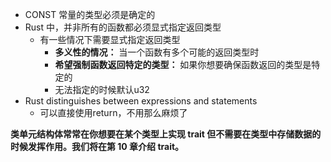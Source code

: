 - CONST 常量的类型必须是确定的
- Rust 中，并非所有的函数都必须显式指定返回类型
	- 有一些情况下需要显式指定返回类型
		- **多义性的情况：** 当一个函数有多个可能的返回类型时
		- **希望强制函数返回特定的类型：** 如果你想要确保函数返回的类型是特定的
		- 无法指定的时候默认u32
- Rust distinguishes between expressions and statements
	- 可以直接使用return，不用那么麻烦了






**类单元结构体常常在你想要在某个类型上实现 trait 但不需要在类型中存储数据的时候发挥作用。我们将在第 10 章介绍 trait。**


